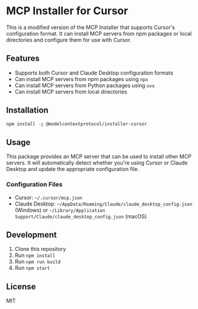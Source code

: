 # MCP Installer for Cursor

This is a modified version of the MCP Installer that supports Cursor's configuration format. It can install MCP servers from npm packages or local directories and configure them for use with Cursor.

## Features

- Supports both Cursor and Claude Desktop configuration formats
- Can install MCP servers from npm packages using `npx`
- Can install MCP servers from Python packages using `uvx`
- Can install MCP servers from local directories

## Installation

```bash
npm install -g @modelcontextprotocol/installer-cursor
```

## Usage

This package provides an MCP server that can be used to install other MCP servers. It will automatically detect whether you're using Cursor or Claude Desktop and update the appropriate configuration file.

### Configuration Files

- Cursor: `~/.cursor/mcp.json`
- Claude Desktop: `~/AppData/Roaming/Claude/claude_desktop_config.json` (Windows) or `~/Library/Application Support/Claude/claude_desktop_config.json` (macOS)

## Development

1. Clone this repository
2. Run `npm install`
3. Run `npm run build`
4. Run `npm start`

## License

MIT